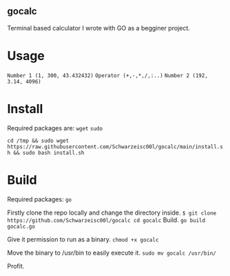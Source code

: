## gocalc
Terminal based calculator I wrote with GO as a begginer project.

# Usage
`Number 1 (1, 300, 43.432432)`
`Operator (+,-,*,/,:..)`
`Number 2 (192, 3.14, 4096)`




# Install
Required packages are:
`wget` `sudo`

`cd /tmp && sudo wget https://raw.githubusercontent.com/Schwarzeisc00l/gocalc/main/install.sh && sudo bash install.sh`


# Build

Required packages:
`go`

Firstly clone the repo locally and change the directory inside.
`$ git clone https://github.com/Schwarzeisc00l/gocalc cd gocalc` 
Build.
`go build gocalc.go`

Give it permission to run as a binary.
`chmod +x gocalc`


Move the binary to /usr/bin to easily execute it.
`sudo mv gocalc /usr/bin/`

Profit.


